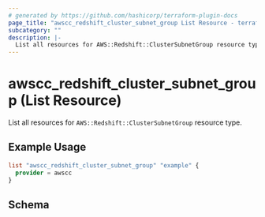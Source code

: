 ```yaml
---
# generated by https://github.com/hashicorp/terraform-plugin-docs
page_title: "awscc_redshift_cluster_subnet_group List Resource - terraform-provider-awscc"
subcategory: ""
description: |-
  List all resources for AWS::Redshift::ClusterSubnetGroup resource type.
---
```


# awscc_redshift_cluster_subnet_group (List Resource)

List all resources for `AWS::Redshift::ClusterSubnetGroup` resource type.

## Example Usage

```terraform
list "awscc_redshift_cluster_subnet_group" "example" {
  provider = awscc
}
```

<!-- schema generated by tfplugindocs -->
## Schema
